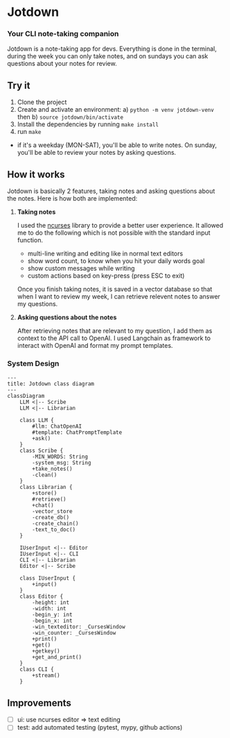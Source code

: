# Jotdown
### Your CLI note-taking companion
Jotdown is a note-taking app for devs. Everything is done in the terminal, during the week you can only take notes, and on sundays you can ask questions about your notes for review.


## Try it

1. Clone the project
2. Create and activate an environment: a) ``python -m venv jotdown-venv`` then b) ``source jotdown/bin/activate``
2. Install the dependencies by running ``make install``
3. run ``make``
- if it's a weekday (MON-SAT), you'll be able to write notes. On sunday, you'll be able to review your notes by asking questions.

## How it works
Jotdown is basically 2 features, taking notes and asking questions about the notes. Here is how both are implemented:

1. __Taking notes__
    
    I used the [ncurses](https://docs.python.org/3/howto/curses.html) library to provide a better user experience. It allowed me to do the following which is not possible with the standard input function.
   - multi-line writing and editing like in normal text editors
   - show word count, to know when you hit your daily words goal
   - show custom messages while writing
   - custom actions based on key-press (press ESC to exit)

    Once you finish taking notes, it is saved in a vector database so that when I want to review my week, I can retrieve relevent notes to answer my questions.


2. __Asking questions about the notes__

    After retrieving notes that are relevant to my question, I add them as context to the API call to OpenAI.
    I used Langchain as framework to interact with OpenAI and format my prompt templates.

### System Design
```mermaid
---
title: Jotdown class diagram 
---
classDiagram
    LLM <|-- Scribe
    LLM <|-- Librarian
    
    class LLM {
        #llm: ChatOpenAI
        #template: ChatPromptTemplate
        +ask()
    }
    class Scribe {
        -MIN_WORDS: String
        -system_msg: String
        +take_notes()
        -clean()
    }
    class Librarian {
        +store()
        #retrieve()
        +chat()
        -vector_store
        -create_db()
        -create_chain()
        -text_to_doc()
    }
    
    IUserInput <|-- Editor
    IUserInput <|-- CLI
    CLI <|-- Librarian
    Editor <|-- Scribe
	  
    class IUserInput {
        +input()
    }
    class Editor {
        -height: int
        -width: int
        -begin_y: int
        -begin_x: int
        -win_texteditor: _CursesWindow
        -win_counter: _CursesWindow
        +print()
        +get()
        +getkey()
        +get_and_print()
    }
    class CLI {
        +stream()
    }
```

## Improvements
- [ ] ui: use ncurses editor => text editing
- [ ] test: add automated testing (pytest, mypy, github actions)
